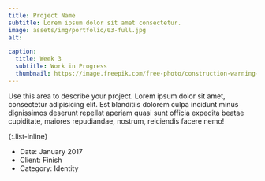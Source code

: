 ```yaml
---
title: Project Name
subtitle: Lorem ipsum dolor sit amet consectetur.
image: assets/img/portfolio/03-full.jpg
alt: 

caption:
  title: Week 3
  subtitle: Work in Progress
  thumbnail: https://image.freepik.com/free-photo/construction-warning-sign-icon-concept_53876-123765.jpg
---
```

Use this area to describe your project. Lorem ipsum dolor sit amet, consectetur adipisicing elit. Est blanditiis dolorem culpa incidunt minus dignissimos deserunt repellat aperiam quasi sunt officia expedita beatae cupiditate, maiores repudiandae, nostrum, reiciendis facere nemo!

{:.list-inline}
- Date: January 2017
- Client: Finish
- Category: Identity

